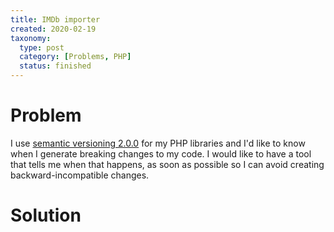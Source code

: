 ```yaml
---
title: IMDb importer
created: 2020-02-19
taxonomy:
  type: post
  category: [Problems, PHP]
  status: finished
---
```


# Problem
I use [semantic versioning 2.0.0](https://semver.org/) for my PHP libraries and I'd like to know when I generate breaking changes to my code. I would like to have a tool that tells me when that happens, as soon as possible so I can avoid creating backward-incompatible changes.

# Solution
